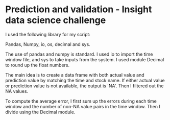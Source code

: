 # Prediction and validation - Insight data science challenge

I used the following library for my script:

Pandas, Numpy, io, os, decimal and sys. 

The use of pandas and numpy  is standard. I used io to import the time window file, and sys to take inputs from the system. I used module Decimal to round up the float numbers. 

The main idea is to create a data frame with both actual value and prediction value by matching the time and stock name. If either actual value or prediction value is not available, the output is 'NA'. Then I filtered out the NA values. 

To compute the average error, I first sum up the errors during each time window and the number of non-NA value pairs in the time window. Then I divide using the Decimal module. 

